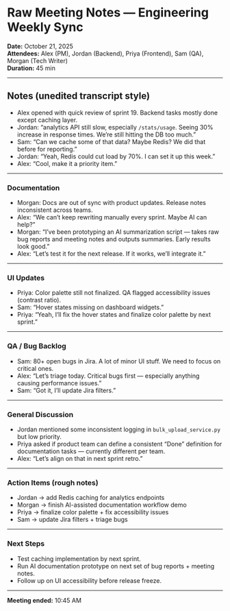 # Raw Meeting Notes — Engineering Weekly Sync  
**Date:** October 21, 2025  
**Attendees:** Alex (PM), Jordan (Backend), Priya (Frontend), Sam (QA), Morgan (Tech Writer)  
**Duration:** 45 min  

---

## Notes (unedited transcript style)

- Alex opened with quick review of sprint 19. Backend tasks mostly done except caching layer.  
- Jordan: “analytics API still slow, especially `/stats/usage`. Seeing 30% increase in response times. We’re still hitting the DB too much.”  
- Sam: “Can we cache some of that data? Maybe Redis? We did that before for reporting.”  
- Jordan: “Yeah, Redis could cut load by 70%. I can set it up this week.”  
- Alex: “Cool, make it a priority item.”  

---

### Documentation
- Morgan: Docs are out of sync with product updates. Release notes inconsistent across teams.  
- Alex: “We can’t keep rewriting manually every sprint. Maybe AI can help?”  
- Morgan: “I’ve been prototyping an AI summarization script — takes raw bug reports and meeting notes and outputs summaries. Early results look good.”  
- Alex: “Let’s test it for the next release. If it works, we’ll integrate it.”  

---

### UI Updates
- Priya: Color palette still not finalized. QA flagged accessibility issues (contrast ratio).  
- Sam: “Hover states missing on dashboard widgets.”  
- Priya: “Yeah, I’ll fix the hover states and finalize color palette by next sprint.”  

---

### QA / Bug Backlog
- Sam: 80+ open bugs in Jira. A lot of minor UI stuff. We need to focus on critical ones.  
- Alex: “Let’s triage today. Critical bugs first — especially anything causing performance issues.”  
- Sam: “Got it, I’ll update Jira filters.”  

---

### General Discussion
- Jordan mentioned some inconsistent logging in `bulk_upload_service.py` but low priority.  
- Priya asked if product team can define a consistent “Done” definition for documentation tasks — currently different per team.  
- Alex: “Let’s align on that in next sprint retro.”  

---

### Action Items (rough notes)
- Jordan → add Redis caching for analytics endpoints  
- Morgan → finish AI-assisted documentation workflow demo  
- Priya → finalize color palette + fix accessibility issues  
- Sam → update Jira filters + triage bugs  

---

### Next Steps
- Test caching implementation by next sprint.  
- Run AI documentation prototype on next set of bug reports + meeting notes.  
- Follow up on UI accessibility before release freeze.  

---

**Meeting ended:** 10:45 AM  
